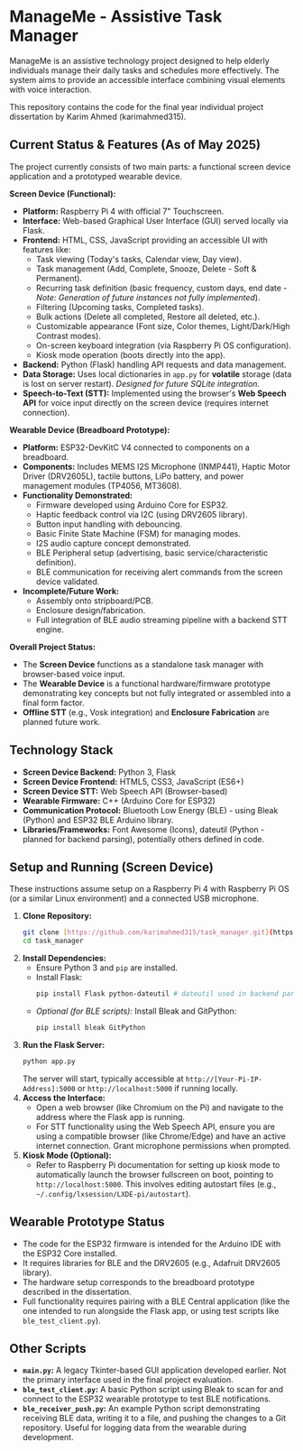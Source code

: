 # ManageMe - Assistive Task Manager

ManageMe is an assistive technology project designed to help elderly individuals manage their daily tasks and schedules more effectively. The system aims to provide an accessible interface combining visual elements with voice interaction.

This repository contains the code for the final year individual project dissertation by Karim Ahmed (karimahmed315).

## Current Status & Features (As of May 2025)

The project currently consists of two main parts: a functional screen device application and a prototyped wearable device.

**Screen Device (Functional):**

* **Platform:** Raspberry Pi 4 with official 7" Touchscreen.
* **Interface:** Web-based Graphical User Interface (GUI) served locally via Flask.
* **Frontend:** HTML, CSS, JavaScript providing an accessible UI with features like:
    * Task viewing (Today's tasks, Calendar view, Day view).
    * Task management (Add, Complete, Snooze, Delete - Soft & Permanent).
    * Recurring task definition (basic frequency, custom days, end date - *Note: Generation of future instances not fully implemented*).
    * Filtering (Upcoming tasks, Completed tasks).
    * Bulk actions (Delete all completed, Restore all deleted, etc.).
    * Customizable appearance (Font size, Color themes, Light/Dark/High Contrast modes).
    * On-screen keyboard integration (via Raspberry Pi OS configuration).
    * Kiosk mode operation (boots directly into the app).
* **Backend:** Python (Flask) handling API requests and data management.
* **Data Storage:** Uses local dictionaries in `app.py` for **volatile** storage (data is lost on server restart). *Designed for future SQLite integration.*
* **Speech-to-Text (STT):** Implemented using the browser's **Web Speech API** for voice input directly on the screen device (requires internet connection).

**Wearable Device (Breadboard Prototype):**

* **Platform:** ESP32-DevKitC V4 connected to components on a breadboard.
* **Components:** Includes MEMS I2S Microphone (INMP441), Haptic Motor Driver (DRV2605L), tactile buttons, LiPo battery, and power management modules (TP4056, MT3608).
* **Functionality Demonstrated:**
    * Firmware developed using Arduino Core for ESP32.
    * Haptic feedback control via I2C (using DRV2605 library).
    * Button input handling with debouncing.
    * Basic Finite State Machine (FSM) for managing modes.
    * I2S audio capture concept demonstrated.
    * BLE Peripheral setup (advertising, basic service/characteristic definition).
    * BLE communication for receiving alert commands from the screen device validated.
* **Incomplete/Future Work:**
    * Assembly onto stripboard/PCB.
    * Enclosure design/fabrication.
    * Full integration of BLE audio streaming pipeline with a backend STT engine.

**Overall Project Status:**

* The **Screen Device** functions as a standalone task manager with browser-based voice input.
* The **Wearable Device** is a functional hardware/firmware prototype demonstrating key concepts but not fully integrated or assembled into a final form factor.
* **Offline STT** (e.g., Vosk integration) and **Enclosure Fabrication** are planned future work.

## Technology Stack

* **Screen Device Backend:** Python 3, Flask
* **Screen Device Frontend:** HTML5, CSS3, JavaScript (ES6+)
* **Screen Device STT:** Web Speech API (Browser-based)
* **Wearable Firmware:** C++ (Arduino Core for ESP32)
* **Communication Protocol:** Bluetooth Low Energy (BLE) - using Bleak (Python) and ESP32 BLE Arduino library.
* **Libraries/Frameworks:** Font Awesome (Icons), dateutil (Python - planned for backend parsing), potentially others defined in code.

## Setup and Running (Screen Device)

These instructions assume setup on a Raspberry Pi 4 with Raspberry Pi OS (or a similar Linux environment) and a connected USB microphone.

1.  **Clone Repository:**
    ```bash
    git clone [https://github.com/karimahmed315/task_manager.git](https://github.com/karimahmed315/task_manager.git)
    cd task_manager
    ```
2.  **Install Dependencies:**
    * Ensure Python 3 and `pip` are installed.
    * Install Flask:
        ```bash
        pip install Flask python-dateutil # dateutil used in backend parsing logic
        ```
    * *Optional (for BLE scripts):* Install Bleak and GitPython:
        ```bash
        pip install bleak GitPython
        ```
3.  **Run the Flask Server:**
    ```bash
    python app.py
    ```
    The server will start, typically accessible at `http://[Your-Pi-IP-Address]:5000` or `http://localhost:5000` if running locally.
4.  **Access the Interface:**
    * Open a web browser (like Chromium on the Pi) and navigate to the address where the Flask app is running.
    * For STT functionality using the Web Speech API, ensure you are using a compatible browser (like Chrome/Edge) and have an active internet connection. Grant microphone permissions when prompted.
5.  **Kiosk Mode (Optional):**
    * Refer to Raspberry Pi documentation for setting up kiosk mode to automatically launch the browser fullscreen on boot, pointing to `http://localhost:5000`. This involves editing autostart files (e.g., `~/.config/lxsession/LXDE-pi/autostart`).

## Wearable Prototype Status

* The code for the ESP32 firmware is intended for the Arduino IDE with the ESP32 Core installed.
* It requires libraries for BLE and the DRV2605 (e.g., Adafruit DRV2605 library).
* The hardware setup corresponds to the breadboard prototype described in the dissertation.
* Full functionality requires pairing with a BLE Central application (like the one intended to run alongside the Flask app, or using test scripts like `ble_test_client.py`).

## Other Scripts

* **`main.py`:** A legacy Tkinter-based GUI application developed earlier. Not the primary interface used in the final project evaluation.
* **`ble_test_client.py`:** A basic Python script using Bleak to scan for and connect to the ESP32 wearable prototype to test BLE notifications.
* **`ble_receiver_push.py`:** An example Python script demonstrating receiving BLE data, writing it to a file, and pushing the changes to a Git repository. Useful for logging data from the wearable during development.
